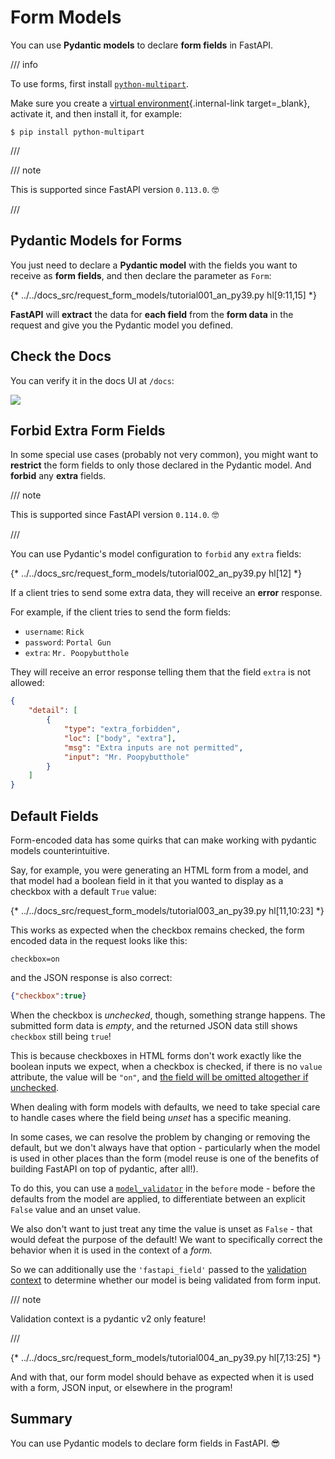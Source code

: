 # Form Models

You can use **Pydantic models** to declare **form fields** in FastAPI.

/// info

To use forms, first install <a href="https://github.com/Kludex/python-multipart" class="external-link" target="_blank">`python-multipart`</a>.

Make sure you create a [virtual environment](../virtual-environments.md){.internal-link target=_blank}, activate it, and then install it, for example:

```console
$ pip install python-multipart
```

///

/// note

This is supported since FastAPI version `0.113.0`. 🤓

///

## Pydantic Models for Forms

You just need to declare a **Pydantic model** with the fields you want to receive as **form fields**, and then declare the parameter as `Form`:

{* ../../docs_src/request_form_models/tutorial001_an_py39.py hl[9:11,15] *}

**FastAPI** will **extract** the data for **each field** from the **form data** in the request and give you the Pydantic model you defined.

## Check the Docs

You can verify it in the docs UI at `/docs`:

<div class="screenshot">
<img src="/img/tutorial/request-form-models/image01.png">
</div>

## Forbid Extra Form Fields

In some special use cases (probably not very common), you might want to **restrict** the form fields to only those declared in the Pydantic model. And **forbid** any **extra** fields.

/// note

This is supported since FastAPI version `0.114.0`. 🤓

///

You can use Pydantic's model configuration to `forbid` any `extra` fields:

{* ../../docs_src/request_form_models/tutorial002_an_py39.py hl[12] *}

If a client tries to send some extra data, they will receive an **error** response.

For example, if the client tries to send the form fields:

* `username`: `Rick`
* `password`: `Portal Gun`
* `extra`: `Mr. Poopybutthole`

They will receive an error response telling them that the field `extra` is not allowed:

```json
{
    "detail": [
        {
            "type": "extra_forbidden",
            "loc": ["body", "extra"],
            "msg": "Extra inputs are not permitted",
            "input": "Mr. Poopybutthole"
        }
    ]
}
```

## Default Fields

Form-encoded data has some quirks that can make working with pydantic models counterintuitive.

Say, for example, you were generating an HTML form from a model,
and that model had a boolean field in it that you wanted to display as a checkbox
with a default `True` value:

{* ../../docs_src/request_form_models/tutorial003_an_py39.py hl[11,10:23] *}

This works as expected when the checkbox remains checked,
the form encoded data in the request looks like this:

```formencoded
checkbox=on
```

and the JSON response is also correct:

```json
{"checkbox":true}
```

When the checkbox is *unchecked*, though, something strange happens.
The submitted form data is *empty*, 
and the returned JSON data still shows `checkbox` still being `true`!

This is because checkboxes in HTML forms don't work exactly like the boolean inputs we expect,
when a checkbox is checked, if there is no `value` attribute, the value will be `"on"`,
and [the field will be omitted altogether if unchecked](https://developer.mozilla.org/en-US/docs/Web/HTML/Reference/Elements/input/checkbox).

When dealing with form models with defaults,
we need to take special care to handle cases where the field being *unset* has a specific meaning.

In some cases, we can resolve the problem by changing or removing the default,
but we don't always have that option - 
particularly when the model is used in other places than the form
(model reuse is one of the benefits of building FastAPI on top of pydantic, after all!).

To do this, you can use a [`model_validator`](https://docs.pydantic.dev/latest/concepts/validators/#model-validators)
in the `before` mode - before the defaults from the model are applied,
to differentiate between an explicit `False` value and an unset value.

We also don't want to just treat any time the value is unset as ``False`` - 
that would defeat the purpose of the default! 
We want to specifically correct the behavior when it is used in the context of a *form.*

So we can additionally use the `'fastapi_field'` passed to the
[validation context](https://docs.pydantic.dev/latest/concepts/validators/#validation-context)
to determine whether our model is being validated from form input.

/// note

Validation context is a pydantic v2 only feature!

///

{* ../../docs_src/request_form_models/tutorial004_an_py39.py hl[7,13:25] *}

And with that, our form model should behave as expected when it is used with a form,
JSON input, or elsewhere in the program!

## Summary

You can use Pydantic models to declare form fields in FastAPI. 😎
